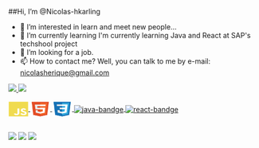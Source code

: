 ##Hi, I’m @Nicolas-hkarling

- 👀 I’m interested in learn and meet new people...
- 🌱 I’m currently learning I'm currently learning Java and React at SAP's techshool project
- 💞️ I’m looking for a job.
- 📫 How to contact me? Well, you can talk to me by e-mail: nicolasherique@gmail.com

<div>
  <a href="https://github.com/Nicolas-hkarling">
  <img height="150em"  src="https://github-readme-stats.vercel.app/api?username=Nicolas-hkarling&show_icons=true&theme=dark&include_all_commits=true&count_private=true"/>
  <img height="150em"  src="https://github-readme-stats.vercel.app/api/top-langs/?username=Nicolas-hkarling&layout=compact&langs_count=7&theme=dark"/>
</div>
<div style="display: inline_block"><br>
  <img align="center" alt="Js-bandge" height="30" width="40" src="https://raw.githubusercontent.com/devicons/devicon/master/icons/javascript/javascript-plain.svg">
  <img align="center" alt="HTML-bandge" height="30" width="40" src="https://raw.githubusercontent.com/devicons/devicon/master/icons/html5/html5-original.svg">
  <img align="center" alt="CSS-bandge" height="30" width="40" src="https://raw.githubusercontent.com/devicons/devicon/master/icons/css3/css3-original.svg">
  <img align="center" alt="java-bandge" height="30" width="100" src="https://img.shields.io/badge/Java-ED8B00?style=for-the-badge&logo=java&logoColor=white">
   <img align="center" alt="react-bandge" height="30" width="100" src="https://img.shields.io/badge/React-20232A?style=for-the-badge&logo=react&logoColor=61DAFB">
</div>
<br>
<div> 

 <a href="#" target="_blank"><img src="https://img.shields.io/badge/Discord-7289DA?style=for-the-badge&logo=discord&logoColor=white" target="_blank"></a> 
  <a href = "mailto:nicolasherique8@gmail.com"><img src="https://img.shields.io/badge/-Gmail-%23333?style=for-the-badge&logo=gmail&logoColor=white" target="_blank"></a>
  <a href="https://www.linkedin.com/in/nicolas-karling-53246620a//" target="_blank"><img src="https://img.shields.io/badge/-LinkedIn-%230077B5?style=for-the-badge&logo=linkedin&logoColor=white" target="_blank"></a> 
</div>
